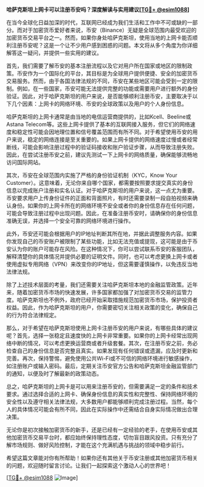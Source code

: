 **哈萨克斯坦上网卡可以注册币安吗？深度解读与实用建议[[TG💪+ @esim1088](https://t.me/s/esim1088)]**

在当今全球化日益加深的时代，互联网已经成为我们生活和工作中不可或缺的一部分。而对于加密货币爱好者来说，币安（Binance）无疑是全球范围内最受欢迎的加密货币交易平台之一。然而，如果你身处哈萨克斯坦，使用当地的上网卡能否顺利注册币安呢？这是一个让不少用户感到困惑的问题。本文将从多个角度为你详细解答这一疑问，并提供一些实用的建议。

首先，我们需要了解币安的基本注册流程以及它对用户所在国家或地区的限制政策。币安作为一个国际化的平台，其目标是为全球用户提供便捷、安全的加密货币交易服务。然而，由于各国法律法规的不同，币安在某些地区可能会受到一定的限制。例如，在一些国家，币安可能无法提供完整的功能或需要用户进行额外的身份验证。因此，对于哈萨克斯坦的用户来说，是否能够顺利注册币安，主要取决于以下几个因素：上网卡的网络环境、币安的全球政策以及用户的个人身份信息。

哈萨克斯坦的上网卡通常是由当地的电信运营商提供的，比如Kcell、Beeline或Astana Telecom等。这些上网卡提供了基本的互联网接入服务，但它们的网络速度和稳定性可能会因地理位置和信号覆盖范围而有所不同。对于希望使用币安的用户来说，稳定的网络连接是至关重要的。如果上网卡提供的网络速度过慢或者经常断线，可能会影响注册过程中的验证码接收和账户验证步骤，从而导致注册失败。因此，在尝试注册币安之前，建议先测试一下上网卡的网络质量，确保能够流畅地访问国际网站。

其次，币安在全球范围内实施了严格的身份验证机制（KYC，Know Your Customer）。这意味着，无论你来自哪个国家，都需要按照要求提交真实的身份信息以完成账户注册和实名认证。对于哈萨克斯坦的用户来说，这一点尤为重要。币安要求用户上传身份证件的正面和背面照片，有时还需要录制一段自拍视频来确认身份。如果你的上网卡所在的网络环境不安全或者你的身份信息存在任何问题，可能会导致注册过程中出现问题。因此，在准备注册币安时，请确保你的身份信息准确无误，并选择一个安全可靠的网络环境进行操作。

此外，币安还可能会根据用户的IP地址判断其所在地，并据此调整服务内容。如果你发现自己的币安账户被限制了某些功能，比如无法充值或提现，这可能是由于币安认为你的账户可能存在风险。在这种情况下，你可以尝试联系币安的客服团队，解释清楚你的具体情况并提供必要的证明文件。同时，也可以考虑更换上网卡或者使用虚拟专用网络（VPN）来改变你的IP地址，但这需要谨慎操作，以免违反当地法律法规。

除了上述技术层面的考量，我们还需要关注哈萨克斯坦本地的金融监管政策。近年来，随着加密货币市场的快速发展，许多国家都加强了对加密货币交易的监管力度。哈萨克斯坦也不例外，政府已经开始采取措施规范加密货币市场，保护投资者权益。因此，作为哈萨克斯坦的用户，你需要密切关注相关政策的变化，确保自己的行为符合法律规定。

那么，对于希望在哈萨克斯坦使用上网卡注册币安的用户来说，有哪些具体的建议呢？首先，选择一张稳定且速度快的上网卡非常重要。如果你的上网卡经常出现网络中断的情况，可以考虑更换运营商或者升级套餐。其次，在注册币安之前，务必检查自己的身份信息是否完整且真实。如果发现有任何错误或遗漏，应及时更新和完善。再次，保持警惕，避免使用公共Wi-Fi或不可信的网络环境进行敏感操作，如注册账户或输入密码。最后，定期关注币安官方公告和哈萨克斯坦金融监管部门的通知，以便及时了解最新的政策动态。

总之，哈萨克斯坦的上网卡是可以用来注册币安的，但需要满足一定的条件和技术要求。通过选择合适的上网卡、确保身份信息的真实性和完整性、保持网络环境的安全性以及遵守相关法律法规，大多数用户都能够顺利完成注册过程。当然，每个人的具体情况可能会有所不同，因此在实际操作中还需结合自身实际情况做出合理决策。

无论你是初次接触加密货币的新手，还是已经有一定经验的老手，在使用币安或其他加密货币交易平台时，都应始终保持理性态度，切勿盲目跟风投资。只有充分了解市场规则、做好风险控制，才能在这个充满机遇与挑战的领域中稳步前行。

希望这篇文章能对你有所帮助！如果你还有其他关于币安注册或其他加密货币相关的问题，欢迎随时留言讨论。让我们一起探索这个激动人心的世界吧！

[[TG💪+ @esim1088](https://t.me/s/esim1088) ![Image](https://i.postimg.cc/4NQfJmqS/Snipaste-2025-05-13-00-14-12.png)]